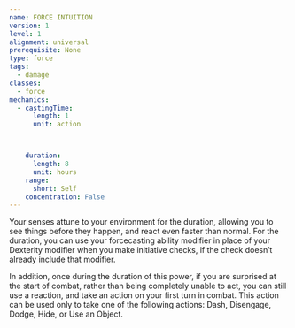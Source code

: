 ```yaml
---
name: FORCE INTUITION
version: 1
level: 1
alignment: universal
prerequisite: None
type: force
tags:
  - damage
classes:
  - force
mechanics:
  - castingTime:
      length: 1
      unit: action



    duration:
      length: 8
      unit: hours
    range:
      short: Self
    concentration: False
---
```

Your senses attune to your environment for the duration, allowing you to see things before they happen, and react even faster than normal. For the duration, you can use your forcecasting ability modifier in place of your Dexterity modifier when you make initiative checks, if the check doesn’t already include that modifier.

In addition, once during the duration of this power, if you are surprised at the start of combat, rather than being completely unable to act, you can still use a reaction, and take an action on your first turn in combat. This action can be used only to take one of the following actions: Dash, Disengage, Dodge, Hide, or Use an Object.


    